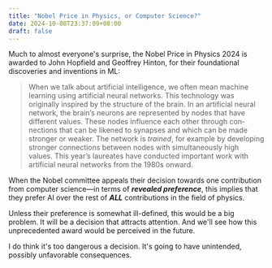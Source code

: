 ```yaml
---
title: "Nobel Price in Physics, or Computer Science?"
date: 2024-10-08T23:37:09+08:00
draft: false
---
```


Much to almost everyone's surprise, the Nobel Price in Physics 2024 is awarded to John Hopfield and Geoffrey Hinton, for their foundational discoveries and inventions in ML:

> When we talk about artificial intelligence, we often mean machine learning using artificial neural networks. This technology was originally inspired by the structure of the brain. In an artificial neural network, the brain’s neurons are represented by nodes that have different values. These nodes influence each other through con­nections that can be likened to synapses and which can be made stronger or weaker. The network is *trained*, for example by developing stronger connections between nodes with simultaneously high values. This year’s laureates have conducted important work with artificial neural networks from the 1980s onward.

When the Nobel committee appeals their decision towards one contribution from computer science—in terms of ***revealed preference***, this implies that they prefer AI over the rest of ***ALL*** contributions in the field of physics.

Unless their preference is somewhat ill-defined, this would be a big problem. It will be a decision that attracts attention. And we'll see how this unprecedented award would be perceived in the future. 

I do think it's too dangerous a decision. It's going to have unintended, possibly unfavorable  consequences.

